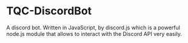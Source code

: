 # TQC-DiscordBot
A discord bot. Written in JavaScript, by discord.js which is a powerful node.js module that allows to interact with the Discord API very easily.
